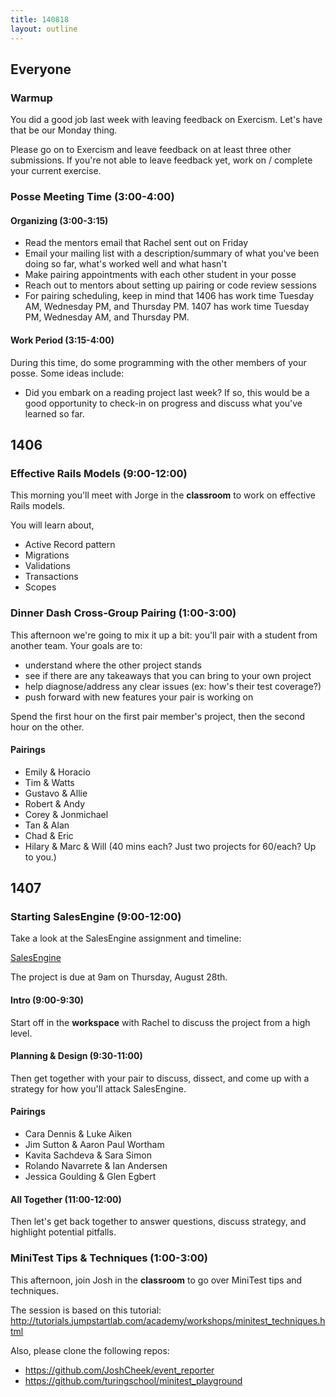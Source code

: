```yaml
---
title: 140818
layout: outline
---
```


## Everyone

### Warmup

You did a good job last week with leaving feedback on Exercism. Let's have that
be our Monday thing.

Please go on to Exercism and leave feedback on at least three
other submissions. If you're not able to leave feedback yet, work on / complete
your current exercise.

### Posse Meeting Time (3:00-4:00)

#### Organizing (3:00-3:15)

* Read the mentors email that Rachel sent out on Friday
* Email your mailing list with a description/summary of what you've been
doing so far, what's worked well and what hasn't
* Make pairing appointments with each other student in your posse
* Reach out to mentors about setting up pairing or code review sessions
* For pairing scheduling, keep in mind that 1406 has work time Tuesday AM,
Wednesday PM, and Thursday PM. 1407 has work time Tuesday PM, Wednesday AM, and
Thursday PM.

#### Work Period (3:15-4:00)

During this time, do some programming with the other members of your posse. Some
ideas include:

* Did you embark on a reading project last week? If so, this would be a good
opportunity to check-in on progress and discuss what you've learned so far.

## 1406

### Effective Rails Models (9:00-12:00)

This morning you'll meet with Jorge in the **classroom** to work on effective
Rails models.

You will learn about,

* Active Record pattern
* Migrations
* Validations
* Transactions
* Scopes

### Dinner Dash Cross-Group Pairing (1:00-3:00)

This afternoon we're going to mix it up a bit: you'll pair with a student from
another team. Your goals are to:

* understand where the other project stands
* see if there are any takeaways that you can bring to your own project
* help diagnose/address any clear issues (ex: how's their test coverage?)
* push forward with new features your pair is working on

Spend the first hour on the first pair member's project, then the second hour
on the other.

#### Pairings

* Emily & Horacio
* Tim & Watts
* Gustavo & Allie
* Robert & Andy
* Corey & Jonmichael
* Tan & Alan
* Chad & Eric
* Hilary & Marc & Will (40 mins each? Just two projects for 60/each? Up to you.)

## 1407

### Starting SalesEngine (9:00-12:00)

Take a look at the SalesEngine assignment and timeline:

[SalesEngine](http://tutorials.jumpstartlab.com/projects/sales_engine.html)

The project is due at 9am on Thursday, August 28th.

#### Intro (9:00-9:30)

Start off in the **workspace** with Rachel to discuss the project from a high
level.

#### Planning & Design (9:30-11:00)

Then get together with your pair to discuss, dissect, and come up with a
strategy for how you'll attack SalesEngine.

#### Pairings

* Cara Dennis & Luke Aiken
* Jim Sutton & Aaron Paul Wortham
* Kavita Sachdeva & Sara Simon
* Rolando Navarrete & Ian Andersen
* Jessica Goulding & Glen Egbert

#### All Together (11:00-12:00)

Then let's get back together to answer questions, discuss strategy, and highlight
potential pitfalls.

### MiniTest Tips & Techniques (1:00-3:00)

This afternoon, join Josh in the **classroom** to go over MiniTest tips and techniques.

The session is based on this tutorial: http://tutorials.jumpstartlab.com/academy/workshops/minitest_techniques.html

Also, please clone the following repos:

* https://github.com/JoshCheek/event_reporter
* https://github.com/turingschool/minitest_playground
